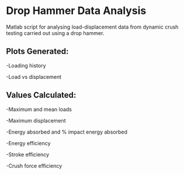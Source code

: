 # Drop Hammer Data Analysis
Matlab script for analysing load-displacement data from dynamic crush testing carried out using a drop hammer.

## Plots Generated:
-Loading history

-Load vs displacement

## Values Calculated:
-Maximum and mean loads

-Maximum displacement

-Energy absorbed and % impact energy absorbed

-Energy efficiency

-Stroke efficiency

-Crush force efficiency
